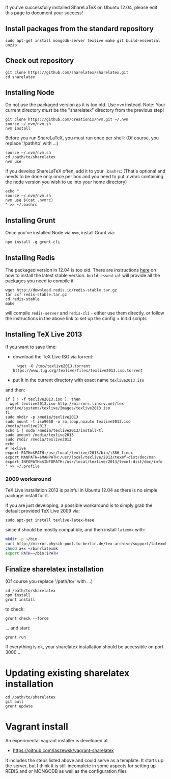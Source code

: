 If you've successfully installed ShareLaTeX on Ubuntu 12.04, please edit this page to document your success!

## Install packages from the standard repository

    sudo apt-get install mongodb-server texlive make git build-essential unzip

## Check out repository

    git clone https://github.com/sharelatex/sharelatex.git
    cd sharelatex

## Installing Node

Do not use the packaged version as it is too old. Use `nvm` instead.
Note: Your current directory _must_ be the "sharelatex" directory from the previous step!

    git clone https://github.com/creationix/nvm.git ~/.nvm
    source ~/.nvm/nvm.sh
    nvm install

Before you run ShareLaTeX, you must run once per shell:
(Of course, you replace '/path/to' with ...)

    source ~/.nvm/nvm.sh
    cd /path/to/sharelatex
    nvm use

If you develop ShareLaTeX often, add it to your `.bashrc`:
(That's optional and needs to be done only once per box and you need to put .nvmrc containing the node version you wish to ue into your home directory)

    echo "
    source ~/.nvm/nvm.sh
    nvm use $(cat .nvmrc)
    " >> ~/.bashrc

## Installing Grunt

Once you've installed Node via `nvm`, install Grunt via:

    npm install -g grunt-cli

## Installing Redis

The packaged version in 12.04 is too old. There are instructions [here](http://redis.io/topics/quickstart) on how to install the latest stable version. `build-essential` will provide all the packages you need to compile it

    wget http://download.redis.io/redis-stable.tar.gz
    tar zxf redis-stable.tar.gz
    cd redis-stable
    make

will compile `redis-server` and `redis-cli` - either use them directly, or follow the instructions in the above link to set up the config + init.d scripts

## Installing TeX Live 2013

If you want to save time:

- download the TeX Live ISO via torrent:

        wget -O /tmp/texlive2013.torrent https://www.tug.org/texlive/files/texlive2013.iso.torrent

- put it in the current directory with exact name `texlive2013.iso`

and then:

    if [ ! -f texlive2013.iso ]; then
      wget texlive2013.iso http://mirrors.linsrv.net/tex-archive/systems/texlive/Images/texlive2013.iso
    fi
    sudo mkdir -p /media/texlive2013
    sudo mount -t iso9660 -o ro,loop,noauto texlive2013.iso /media/texlive2013
    echo i | sudo /media/texlive2013/install-tl
    sudo umount /media/texlive2013
    sudo rmdir /media/texlive2013
    echo '
    # Texlive
    export PATH=$PATH:/usr/local/texlive/2013/bin/i386-linux
    export MANPATH=$MANPATH:/usr/local/texlive/2013/texmf-dist/doc/man
    export INFOPATH=$INFOPATH:/usr/local/texlive/2013/texmf-dist/doc/info
    ' >> ~/.profile

### 2009 workaround

TeX Live installation 2013 is painful in Ubuntu 12.04 as there is no simple package install for it.

If you are just developing, a possible workaround is to simply grab the default provided TeX Live 2009 via:

    sudo apt-get install texlive-latex-base

since it should be mostly compatible, and then install `latexmk` with:

```bash
mkdir -p ~/bin 
curl http://mirror.physik-pool.tu-berlin.de/tex-archive/support/latexmk/latexmk.pl > ~/bin/latexmk
chmod a+x ~/bin/latexmk
export PATH=~/bin:$PATH
```

## Finalize sharelatex installation
(Of course you replace '/path/to/' with ...)

    cd /path/to/sharelatex
    npm install
    grunt install

to check:

    grunt check --force

... and start:

    grunt run

If everything is ok, your sharelatex installation should be accessible on port 3000 ...

# Updating existing sharelatex installation

    cd /path/to/sharelatex
    git pull
    grunt update

# Vagrant install 

An experimental vagrant installer is developed at  

* https://github.com/laszewsk/vagrant-sharelatex

It includes the steps listed above and could serve as a template. It starts up the server, but I think it is still incomplete in some aspects for setting up REDIS and or MONGODB as well as the configuration files